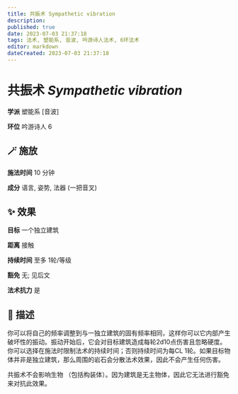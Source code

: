 ```yaml
---
title: 共振术 Sympathetic vibration
description: 
published: true
date: 2023-07-03 21:37:18
tags: 法术, 塑能系, 音波, 吟游诗人法术, 6环法术
editor: markdown
dateCreated: 2023-07-03 21:37:18
---
```


# **共振术** *Sympathetic vibration*

**学派** 塑能系 \[音波\] 

**环位** 吟游诗人 6

## 🪄 施放

**施法时间** 10 分钟

**成分** 语言, 姿势, 法器 (一把音叉)

## ✨ 效果 

**目标** 一个独立建筑 

**距离** 接触  

**持续时间** 至多 1轮/等级 

**豁免** 无; 见后文

**法术抗力** 是

## 📖 描述

你可以将自己的频率调整到与一独立建筑的固有频率相同，这样你可以它内部产生破坏性的振动。振动开始后，它会对目标建筑造成每轮2d10点伤害且忽略硬度。你可以选择在施法时限制法术的持续时间；否则持续时间为每CL 1轮。如果目标物体并非是独立建筑，那么周围的岩石会分散法术效果，因此不会产生任何伤害。

共振术不会影响生物 （包括构装体）。因为建筑是无主物体，因此它无法进行豁免来对抗此效果。
    